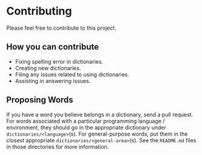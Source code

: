 # Contributing

Please feel free to contribute to this project.

## How you can contribute

- Fixing spelling error in dictionaries.
- Creating new dictionaries.
- Filing any issues related to using dictionaries.
- Assisting in answering issues.

## Proposing Words

If you have a word you believe belongs in a dictionary, send a pull request.
For words associated with a particular programming language / environment, they should go in the appropriate dictionary under `dictionaries/<language>`(s).
For general-purpose words, put them in the closest appropriate `dictionaries/<general-area>`(s).
See the `README.md` files in those directories for more information.
